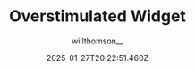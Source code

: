 ---
title: "Overstimulated Widget"
author: "willthomson__"
date: "2025-01-27T20:22:51.460Z"
draft: false
type: "post"
layout: "single"
categories: [""]
tags: [""]
source: "X"
source_link: "https://x.com/willthomson__/status/1882458318561767775"
media: "/uploads/x.com_Gh_V3SJaAAACidQ.jpg"
media_type: "image"

social:
  commentary: ""
  scheduledFor: null
  status: "draft"
---